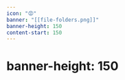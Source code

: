 ```yaml
---
icon: "😡"
banner: "[[file-folders.png]]"
banner-height: 150
content-start: 150
---
```

# banner-height: 150

